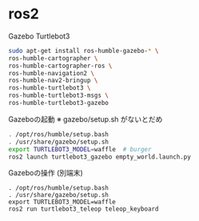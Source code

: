 # ros2

Gazebo Turtlebot3
```bash
sudo apt-get install ros-humble-gazebo-* \
ros-humble-cartographer \
ros-humble-cartographer-ros \
ros-humble-navigation2 \
ros-humble-nav2-bringup \
ros-humble-turtlebot3 \
ros-humble-turtlebot3-msgs \
ros-humble-turtlebot3-gazebo
```

Gazeboの起動 ※ gazebo/setup.sh がないとだめ
```bash
. /opt/ros/humble/setup.bash
. /usr/share/gazebo/setup.sh
export TURTLEBOT3_MODEL=waffle  # burger
ros2 launch turtlebot3_gazebo empty_world.launch.py
```

Gazeboの操作 (別端末)
```
. /opt/ros/humble/setup.bash
. /usr/share/gazebo/setup.sh
export TURTLEBOT3_MODEL=waffle
ros2 run turtlebot3_teleop teleop_keyboard
```
